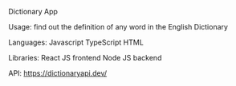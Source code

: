 Dictionary App

Usage: find out the definition of any word in the English Dictionary 

Languages: 
  Javascript
  TypeScript 
  HTML


  
Libraries: 
  React JS frontend 
  Node JS backend 

API: https://dictionaryapi.dev/

